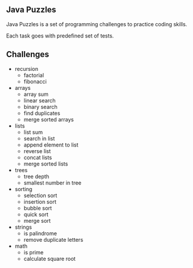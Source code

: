 Java Puzzles
------------

Java Puzzles is a set of programming challenges to practice coding skills.

Each task goes with predefined set of tests.

Challenges
----------

* recursion
    - factorial
    - fibonacci
* arrays
    - array sum
    - linear search
    - binary search
    - find duplicates
    - merge sorted arrays
* lists
    - list sum
    - search in list
    - append element to list
    - reverse list
    - concat lists
    - merge sorted lists
* trees
    - tree depth
	- smallest number in tree
* sorting
    - selection sort
    - insertion sort
    - bubble sort
    - quick sort
	- merge sort
* strings
    - is palindrome
	- remove duplicate letters
* math
    - is prime
    - calculate square root
